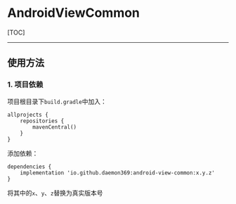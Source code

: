# AndroidViewCommon

[TOC]

----

## 使用方法

### 1. 项目依赖

项目根目录下`build.gradle`中加入：

```
allprojects {
    repositories {
        mavenCentral()
    }
}
```

添加依赖：

```
dependencies {
    implementation 'io.github.daemon369:android-view-common:x.y.z'
}
```

将其中的`x`、`y`、`z`替换为真实版本号
